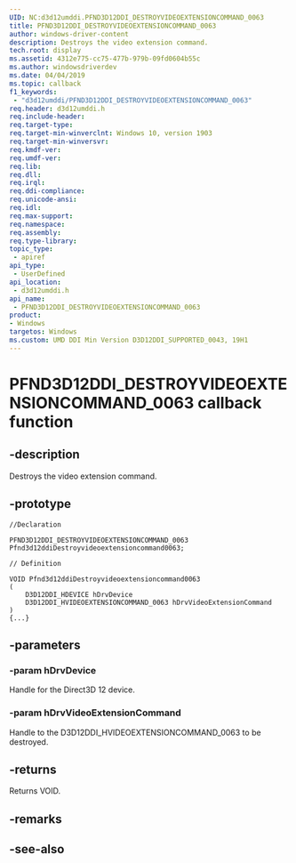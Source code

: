 ```yaml
---
UID: NC:d3d12umddi.PFND3D12DDI_DESTROYVIDEOEXTENSIONCOMMAND_0063
title: PFND3D12DDI_DESTROYVIDEOEXTENSIONCOMMAND_0063
author: windows-driver-content
description: Destroys the video extension command.
tech.root: display
ms.assetid: 4312e775-cc75-477b-979b-09fd0604b55c
ms.author: windowsdriverdev
ms.date: 04/04/2019
ms.topic: callback
f1_keywords:
 - "d3d12umddi/PFND3D12DDI_DESTROYVIDEOEXTENSIONCOMMAND_0063"
req.header: d3d12umddi.h
req.include-header:
req.target-type:
req.target-min-winverclnt: Windows 10, version 1903
req.target-min-winversvr:
req.kmdf-ver:
req.umdf-ver:
req.lib:
req.dll:
req.irql: 
req.ddi-compliance:
req.unicode-ansi:
req.idl:
req.max-support:
req.namespace:
req.assembly:
req.type-library: 
topic_type: 
 - apiref
api_type: 
 - UserDefined
api_location: 
 - d3d12umddi.h
api_name: 
 - PFND3D12DDI_DESTROYVIDEOEXTENSIONCOMMAND_0063
product:
- Windows
targetos: Windows
ms.custom: UMD DDI Min Version D3D12DDI_SUPPORTED_0043, 19H1
---
```


# PFND3D12DDI_DESTROYVIDEOEXTENSIONCOMMAND_0063 callback function

## -description

Destroys the video extension command.

## -prototype

```
//Declaration

PFND3D12DDI_DESTROYVIDEOEXTENSIONCOMMAND_0063 Pfnd3d12ddiDestroyvideoextensioncommand0063; 

// Definition

VOID Pfnd3d12ddiDestroyvideoextensioncommand0063 
(
	D3D12DDI_HDEVICE hDrvDevice
	D3D12DDI_HVIDEOEXTENSIONCOMMAND_0063 hDrvVideoExtensionCommand
)
{...}

```

## -parameters

### -param hDrvDevice

Handle for the Direct3D 12 device.

### -param hDrvVideoExtensionCommand

Handle to the D3D12DDI_HVIDEOEXTENSIONCOMMAND_0063 to be destroyed.

## -returns

Returns VOID.

## -remarks


## -see-also
